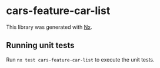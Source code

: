 # cars-feature-car-list

This library was generated with [Nx](https://nx.dev).

## Running unit tests

Run `nx test cars-feature-car-list` to execute the unit tests.
